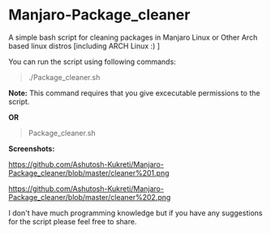 # Manjaro-Package_cleaner
A simple bash script for cleaning packages in Manjaro Linux or Other Arch based linux distros [including ARCH Linux :) ]

You can run the script using following commands:

>./Package_cleaner.sh

**Note:** This command requires that you give excecutable permissions to the script.

**OR**

>Package_cleaner.sh

**Screenshots:**

https://github.com/Ashutosh-Kukreti/Manjaro-Package_cleaner/blob/master/cleaner%201.png

https://github.com/Ashutosh-Kukreti/Manjaro-Package_cleaner/blob/master/cleaner%202.png

I don't have much programming knowledge but if you have any suggestions for the script please feel free to share.
